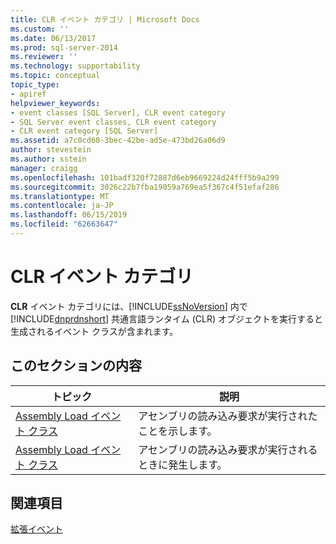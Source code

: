 ```yaml
---
title: CLR イベント カテゴリ | Microsoft Docs
ms.custom: ''
ms.date: 06/13/2017
ms.prod: sql-server-2014
ms.reviewer: ''
ms.technology: supportability
ms.topic: conceptual
topic_type:
- apiref
helpviewer_keywords:
- event classes [SQL Server], CLR event category
- SQL Server event classes, CLR event category
- CLR event category [SQL Server]
ms.assetid: a7c0cd60-3bec-42be-ad5e-473bd26a06d9
author: stevestein
ms.author: sstein
manager: craigg
ms.openlocfilehash: 101badf320f72887d6eb9669224d24fff5b9a299
ms.sourcegitcommit: 3026c22b7fba19059a769ea5f367c4f51efaf286
ms.translationtype: MT
ms.contentlocale: ja-JP
ms.lasthandoff: 06/15/2019
ms.locfileid: "62663647"
---
```

# <a name="clr-event-category"></a>CLR イベント カテゴリ
  **CLR** イベント カテゴリには、[!INCLUDE[ssNoVersion](../../includes/ssnoversion-md.md)] 内で [!INCLUDE[dnprdnshort](../../includes/dnprdnshort-md.md)] 共通言語ランタイム (CLR) オブジェクトを実行すると生成されるイベント クラスが含まれます。  
  
## <a name="in-this-section"></a>このセクションの内容  
  
|トピック|説明|  
|-----------|-----------------|  
|[Assembly Load イベント クラス](../../database-engine/assembly-load-event-class.md)|アセンブリの読み込み要求が実行されたことを示します。|  
|[Assembly Load イベント クラス](../../database-engine/assembly-load-event-class.md)|アセンブリの読み込み要求が実行されるときに発生します。|  
  
## <a name="see-also"></a>関連項目  
 [拡張イベント](../extended-events/extended-events.md)  
  
  
